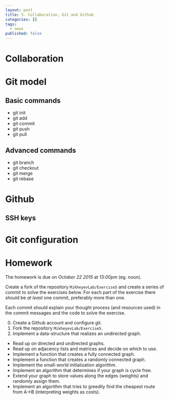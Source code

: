 ```yaml
---
layout: post
title: 5. Collaboration, Git and Github
categories: []
tags:
  - news
published: false
---
```


# Collaboration
# Git model
## Basic commands
- git init
- git add
- git commit
- git push
- git pull
## Advanced commands
- git branch
- git checkout
- git merge
- git rebase
# Github
## SSH keys
# Git configuration

# Homework

The homework is due on *October 22 2015* at *13:00pm* (eg. noon).

Create a fork of the repository `MikheyevLab/Exercise5` and create a series of commit to solve the exercises below. For each part of the exercise there should be *at least* one commit, preferably more than one.

Each commit should explain your thought process (and resources used) in the commit messages and the code to solve the exercise.

0. Create a Github account and configure git.
1. Fork the repository `MikheyevLab/Exercise5`.
2. Implement a data-structure that realizes an undirected graph.
  - Read up on directed and undirected graphs.
  - Read up on adjacency lists and matrices and decide on which to use.
  - Implement a function that creates a fully connected graph.
  - Implement a function that creates a randomly connected graph.
  - Implement the small-world initialization algorithm.
  - Implement an algorithm that determines if your graph is cycle free.
  - Extend your graph to store values along the edges (weights) and randomly assign them.
  - Implement an algorithm that tries to greedily find the cheapest route from A->B (interpreting weights as costs). 

